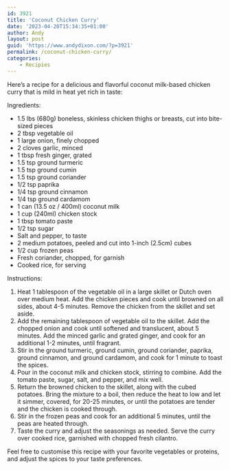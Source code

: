 ```yaml
---
id: 3921
title: 'Coconut Chicken Curry'
date: '2023-04-20T15:34:35+01:00'
author: Andy
layout: post
guid: 'https://www.andydixon.com/?p=3921'
permalink: /coconut-chicken-curry/
categories:
    - Recipies
---
```


Here’s a recipe for a delicious and flavorful coconut milk-based chicken curry that is mild in heat yet rich in taste:

Ingredients:

- 1.5 lbs (680g) boneless, skinless chicken thighs or breasts, cut into bite-sized pieces
- 2 tbsp vegetable oil
- 1 large onion, finely chopped
- 2 cloves garlic, minced
- 1 tbsp fresh ginger, grated
- 1.5 tsp ground turmeric
- 1.5 tsp ground cumin
- 1.5 tsp ground coriander
- 1/2 tsp paprika
- 1/4 tsp ground cinnamon
- 1/4 tsp ground cardamom
- 1 can (13.5 oz / 400ml) coconut milk
- 1 cup (240ml) chicken stock
- 1 tbsp tomato paste
- 1/2 tsp sugar
- Salt and pepper, to taste
- 2 medium potatoes, peeled and cut into 1-inch (2.5cm) cubes
- 1/2 cup frozen peas
- Fresh coriander, chopped, for garnish
- Cooked rice, for serving

Instructions:

1. Heat 1 tablespoon of the vegetable oil in a large skillet or Dutch oven over medium heat. Add the chicken pieces and cook until browned on all sides, about 4-5 minutes. Remove the chicken from the skillet and set aside.
2. Add the remaining tablespoon of vegetable oil to the skillet. Add the chopped onion and cook until softened and translucent, about 5 minutes. Add the minced garlic and grated ginger, and cook for an additional 1-2 minutes, until fragrant.
3. Stir in the ground turmeric, ground cumin, ground coriander, paprika, ground cinnamon, and ground cardamom, and cook for 1 minute to toast the spices.
4. Pour in the coconut milk and chicken stock, stirring to combine. Add the tomato paste, sugar, salt, and pepper, and mix well.
5. Return the browned chicken to the skillet, along with the cubed potatoes. Bring the mixture to a boil, then reduce the heat to low and let it simmer, covered, for 20-25 minutes, or until the potatoes are tender and the chicken is cooked through.
6. Stir in the frozen peas and cook for an additional 5 minutes, until the peas are heated through.
7. Taste the curry and adjust the seasonings as needed. Serve the curry over cooked rice, garnished with chopped fresh cilantro.

Feel free to customise this recipe with your favorite vegetables or proteins, and adjust the spices to your taste preferences.